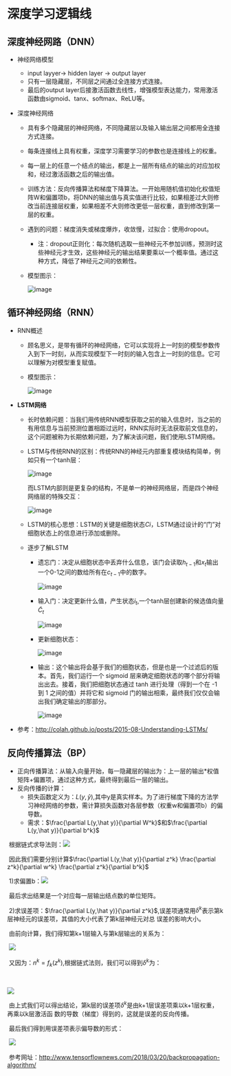 # 深度学习逻辑线

## 深度神经网路（DNN）

- 神经网络模型
  - input layyer-> hidden layer -> output layer 
  - 只有一层隐藏层，不同层之间通过全连接方式连接。
  - 最后的output layer后接激活函数去线性，增强模型表达能力，常用激活函数由sigmoid、tanx、softmax、ReLU等。

- 深度神经网络

  - 具有多个隐藏层的神经网络，不同隐藏层以及输入输出层之间都用全连接方式连接。

  - 每条连接线上具有权重，深度学习需要学习的参数也是连接线上的权重。

  - 每一层上的任意一个结点的输出，都是上一层所有结点的输出的对应加权和，经过激活函数之后的输出值。

  - 训练方法：反向传播算法和梯度下降算法。一开始用随机值初始化权值矩阵W和偏置项b，将DNN的输出值与真实值进行比较，如果相差过大则修改当前连接层权重，如果相差不大则修改更低一层权重，直到修改到第一层的权重。

  - 遇到的问题：梯度消失或梯度爆炸，收敛慢，过拟合：使用dropout。

    - 注：dropout正则化：每次随机选取一些神经元不参加训练，预测时这些神经元才生效，这些神经元的输出结果要乘以一个概率值。通过这种方式，降低了神经元之间的依赖性。

  - 模型图示：

    ![image](https://github.com/SongYang6571/hello-world/blob/master/images/1.PNG)

## 循环神经网络（RNN）

- RNN概述

  - 顾名思义，是带有循环的神经网络，它可以实现将上一时刻的模型参数传入到下一时刻，从而实现模型下一时刻的输入包含上一时刻的信息。它可以理解为对模型重复赋值。

  - 模型图示：

    ![image](https://github.com/SongYang6571/hello-world/blob/master/images/2.PNG)

- **LSTM网络**

  - 长时依赖问题：当我们用传统RNN模型获取之前的输入信息时，当之前的有用信息与当前预测位置相距过远时，RNN实际时无法获取前文信息的，这个问题被称为长期依赖问题，为了解决该问题，我们使用LSTM网络。

  - LSTM与传统RNN的区别：传统RNN的神经元内部重复模块结构简单，例如只有一个tanh层：

    ![image](https://github.com/SongYang6571/hello-world/blob/master/images/3.PNG)

    而LSTM内部则是更复杂的结构，不是单一的神经网络层，而是四个神经网络层的特殊交互：

    ![image](https://github.com/SongYang6571/hello-world/blob/master/images/4.PNG)

  - LSTM的核心思想：LSTM的关键是细胞状态$Ci$，LSTM通过设计的“门”对细胞状态上的信息进行添加或删除。

  - 逐步了解LSTM

    - 遗忘门：决定从细胞状态中丢弃什么信息，该门会读取$h_{t-1}$和$x_t$输出一个0-1之间的数给所有在$c_{t-1}$中的数字。

      ![image](https://github.com/SongYang6571/hello-world/blob/master/images/5.PNG)

    - 输入门：决定更新什么值，产生状态$i_t$,一个tanh层创建新的候选值向量$\tilde{C}_t$

      ![image](https://github.com/SongYang6571/hello-world/blob/master/images/6.PNG)

    - 更新细胞状态：

      ![image](https://github.com/SongYang6571/hello-world/blob/master/images/7.PNG)

    - 输出：这个输出将会基于我们的细胞状态，但是也是一个过滤后的版本。首先，我们运行一个 sigmoid 层来确定细胞状态的哪个部分将输出出去。接着，我们把细胞状态通过 tanh 进行处理（得到一个在 -1 到 1 之间的值）并将它和 sigmoid 门的输出相乘，最终我们仅仅会输出我们确定输出的那部分。

      ![image](https://github.com/SongYang6571/hello-world/blob/master/images/8.PNG)

- 参考：<http://colah.github.io/posts/2015-08-Understanding-LSTMs/>

## 反向传播算法（BP）

- 正向传播算法：从输入向量开始，每一隐藏层的输出为：上一层的输出*权值矩阵+偏置项，通过这种方式，最终得到最后一层的输出。
- 反向传播的计算：
  - 损失函数定义为：$L(y,\hat y)$,其中y是真实样本。为了进行梯度下降的方法学习神经网络的参数，需计算损失函数对各层参数（权重w和偏置项b）的偏导数。
  - 需求：$\frac{\partial L(y,\hat y)}{\partial W^k}$和$\frac{\partial L(y,\hat y)}{\partial b^k}$

​              根据链式求导法则：![](https://github.com/SongYang6571/hello-world/blob/master/images/9.PNG)

​             因此我们需要分别计算$\frac{\partial L(y,\hat y)}{\partial z^k} \frac{\partial z^k}{\partial w^k} \frac{\partial z^k}{\partial b^k}$

​            1)求偏置b：![](https://github.com/SongYang6571/hello-world/blob/master/images/10.PNG)

​                                   最后求出结果是一个对应每一层输出结点数的单位矩阵。

​            2)求误差项：$\frac{\partial L(y,\hat y)}{\partial z^k}$,误差项通常用$\delta^k$表示第k层神经元的误差项，其值的大小代表了第k层神经元对总          		误差的影响大小。

​		由前向计算，我们得知第k+1层输入与第k层输出的关系为：

​		![](https://github.com/SongYang6571/hello-world/blob/master/images/11.PNG)

​		又因为：$n^k=f_k(z^k)$,根据链式法则，我们可以得到$\delta^k$为：

​		

![](F:\https://github.com/SongYang6571/hello-world/blob/master/images/12.PNG)

​		由上式我们可以得出结论，第k层的误差项$\delta^k$是由k+1层误差项乘以k+1层权重，再乘以k层激活函		数的导数（梯度）得到的，这就是误差的反向传播。

​		最后我们得到用误差项表示偏导数的形式：

​		![](https://github.com/SongYang6571/hello-world/blob/master/images/13.PNG)

​               参考网址：<http://www.tensorflownews.com/2018/03/20/backpropagation-algorithm/>

